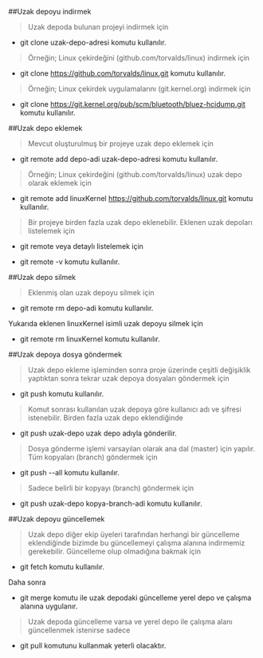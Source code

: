 ##Uzak depoyu indirmek

>Uzak depoda bulunan projeyi indirmek için

* git clone uzak-depo-adresi
komutu kullanılır.

>Örneğin; Linux çekirdeğini (github.com/torvalds/linux) indirmek için

* git clone https://github.com/torvalds/linux.git
komutu kullanılır.

>Örneğin; Linux çekirdek uygulamalarını (git.kernel.org) indirmek için

* git clone https://git.kernel.org/pub/scm/bluetooth/bluez-hcidump.git
komutu kullanılır.

##Uzak depo eklemek

>Mevcut oluşturulmuş bir projeye uzak depo eklemek için

* git remote add depo-adi uzak-depo-adresi
komutu kullanılır.

>Örneğin; Linux çekirdeğini (github.com/torvalds/linux) uzak depo olarak eklemek için

* git remote add linuxKernel https://github.com/torvalds/linux.git
komutu kullanılır.

>Bir projeye birden fazla uzak depo eklenebilir.
>Eklenen uzak depoları listelemek için

* git remote
veya detaylı listelemek için

* git remote -v
komutu kullanılır.

##Uzak depo silmek

>Eklenmiş olan uzak depoyu silmek için

* git remote rm depo-adi
komutu kullanılır.

Yukarıda eklenen linuxKernel isimli uzak depoyu silmek için

* git remote rm linuxKernel
komutu kullanılır.

##Uzak depoya dosya göndermek

>Uzak depo ekleme işleminden sonra proje üzerinde çeşitli değişiklik yaptıktan sonra tekrar uzak depoya dosyaları göndermek için

* git push
komutu kullanılır.

>Komut sonrası kullanılan uzak depoya göre kullanıcı adı ve şifresi istenebilir.
>Birden fazla uzak depo eklendiğinde

* git push uzak-depo
uzak depo adıyla gönderilir.

>Dosya gönderme işlemi varsayılan olarak ana dal (master) için yapılır.
>Tüm kopyaları (branch) göndermek için

* git push --all
komutu kullanılır.

>Sadece belirli bir kopyayı (branch) göndermek için

* git push uzak-depo kopya-branch-adi
komutu kullanılır.

##Uzak depoyu güncellemek

>Uzak depo diğer ekip üyeleri tarafından herhangi bir güncelleme eklendiğinde bizimde bu güncellemeyi çalışma alanına indirmemiz gerekebilir.
>Güncelleme olup olmadığına bakmak için

* git fetch
komutu kullanılır.

Daha sonra

* git merge
komutu ile uzak depodaki güncelleme yerel depo ve çalışma alanına uygulanır.

>Uzak depoda güncelleme varsa ve yerel depo ile çalışma alanı güncellenmek istenirse sadece

* git pull
komutunu kullanmak yeterli olacaktır.